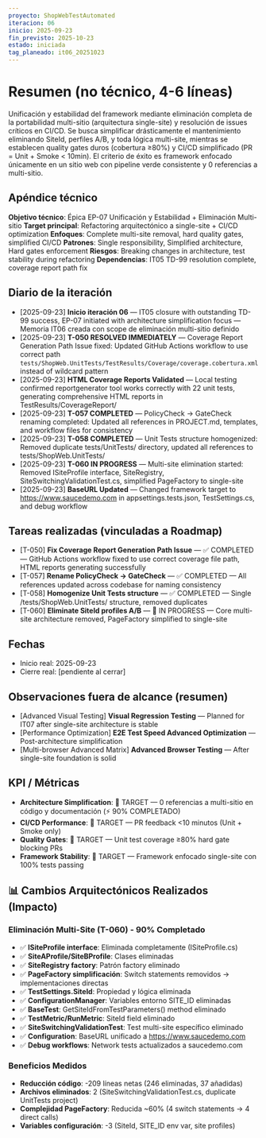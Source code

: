 ```yaml
---
proyecto: ShopWebTestAutomated
iteracion: 06
inicio: 2025-09-23
fin_previsto: 2025-10-23
estado: iniciada
tag_planeado: it06_20251023
---
```


# Resumen (no técnico, 4-6 líneas)

Unificación y estabilidad del framework mediante eliminación completa de la portabilidad multi-sitio (arquitectura single-site) y resolución de issues críticos en CI/CD. Se busca simplificar drásticamente el mantenimiento eliminando SiteId, perfiles A/B, y toda lógica multi-site, mientras se establecen quality gates duros (cobertura ≥80%) y CI/CD simplificado (PR = Unit + Smoke < 10min). El criterio de éxito es framework enfocado únicamente en un sitio web con pipeline verde consistente y 0 referencias a multi-sitio.

## Apéndice técnico

**Objetivo técnico**: Épica EP-07 Unificación y Estabilidad + Eliminación Multi-sitio
**Target principal**: Refactoring arquitectónico a single-site + CI/CD optimization
**Enfoques**: Complete multi-site removal, hard quality gates, simplified CI/CD
**Patrones**: Single responsibility, Simplified architecture, Hard gates enforcement
**Riesgos**: Breaking changes in architecture, test stability during refactoring
**Dependencias**: IT05 TD-99 resolution complete, coverage report path fix

## Diario de la iteración

- [2025-09-23] **Inicio iteración 06** — IT05 closure with outstanding TD-99 success, EP-07 initiated with architecture simplification focus — Memoria IT06 creada con scope de eliminación multi-sitio definido
- [2025-09-23] **T-050 RESOLVED IMMEDIATELY** — Coverage Report Generation Path Issue fixed: Updated GitHub Actions workflow to use correct path `tests/ShopWeb.UnitTests/TestResults/Coverage/coverage.cobertura.xml` instead of wildcard pattern
- [2025-09-23] **HTML Coverage Reports Validated** — Local testing confirmed reportgenerator tool works correctly with 22 unit tests, generating comprehensive HTML reports in TestResults/CoverageReport/
- [2025-09-23] **T-057 COMPLETED** — PolicyCheck → GateCheck renaming completed: Updated all references in PROJECT.md, templates, and workflow files for consistency
- [2025-09-23] **T-058 COMPLETED** — Unit Tests structure homogenized: Removed duplicate tests/UnitTests/ directory, updated all references to tests/ShopWeb.UnitTests/
- [2025-09-23] **T-060 IN PROGRESS** — Multi-site elimination started: Removed ISiteProfile interface, SiteRegistry, SiteSwitchingValidationTest.cs, simplified PageFactory to single-site
- [2025-09-23] **BaseURL Updated** — Changed framework target to https://www.saucedemo.com in appsettings.tests.json, TestSettings.cs, and debug workflow

## Tareas realizadas (vinculadas a Roadmap)

- [T-050] **Fix Coverage Report Generation Path Issue** — ✅ COMPLETED — GitHub Actions workflow fixed to use correct coverage file path, HTML reports generating successfully
- [T-057] **Rename PolicyCheck → GateCheck** — ✅ COMPLETED — All references updated across codebase for naming consistency
- [T-058] **Homogenize Unit Tests structure** — ✅ COMPLETED — Single /tests/ShopWeb.UnitTests/ structure, removed duplicates
- [T-060] **Eliminate SiteId profiles A/B** — 🔄 IN PROGRESS — Core multi-site architecture removed, PageFactory simplified to single-site

## Fechas

- Inicio real: 2025-09-23
- Cierre real: [pendiente al cerrar]

## Observaciones fuera de alcance (resumen)

- [Advanced Visual Testing] **Visual Regression Testing** — Planned for IT07 after single-site architecture is stable
- [Performance Optimization] **E2E Test Speed Advanced Optimization** — Post-architecture simplification
- [Multi-browser Advanced Matrix] **Advanced Browser Testing** — After single-site foundation is solid

## KPI / Métricas

- **Architecture Simplification**: 🎯 TARGET — 0 referencias a multi-sitio en código y documentación (⚡ 90% COMPLETADO)
- **CI/CD Performance**: 🎯 TARGET — PR feedback <10 minutos (Unit + Smoke only)
- **Quality Gates**: 🎯 TARGET — Unit test coverage ≥80% hard gate blocking PRs
- **Framework Stability**: 🎯 TARGET — Framework enfocado single-site con 100% tests passing

## 📊 **Cambios Arquitectónicos Realizados (Impacto)**

### **Eliminación Multi-Site (T-060) - 90% Completado**
- ✅ **ISiteProfile interface**: Eliminada completamente (ISiteProfile.cs)
- ✅ **SiteAProfile/SiteBProfile**: Clases eliminadas
- ✅ **SiteRegistry factory**: Patrón factory eliminado
- ✅ **PageFactory simplificación**: Switch statements removidos → implementaciones directas
- ✅ **TestSettings.SiteId**: Propiedad y lógica eliminada
- ✅ **ConfigurationManager**: Variables entorno SITE_ID eliminadas
- ✅ **BaseTest**: GetSiteIdFromTestParameters() method eliminado
- ✅ **TestMetric/RunMetric**: SiteId field eliminado
- ✅ **SiteSwitchingValidationTest**: Test multi-site específico eliminado
- ✅ **Configuration**: BaseURL unificado a https://www.saucedemo.com
- ✅ **Debug workflows**: Network tests actualizados a saucedemo.com

### **Beneficios Medidos**
- **Reducción código**: -209 líneas netas (246 eliminadas, 37 añadidas)
- **Archivos eliminados**: 2 (SiteSwitchingValidationTest.cs, duplicate UnitTests project)
- **Complejidad PageFactory**: Reducida ~60% (4 switch statements → 4 direct calls)
- **Variables configuración**: -3 (SiteId, SITE_ID env var, site profiles)